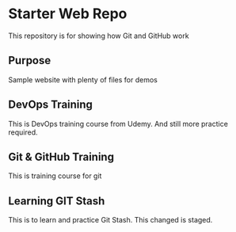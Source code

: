 # Starter Web Repo

This repository is for showing how Git and GitHub work

## Purpose

Sample website with plenty of files for demos

## DevOps Training

This is DevOps training course from Udemy. And still more practice required.

## Git & GitHub Training
This is training course for git

## Learning GIT Stash
This is to learn and practice Git Stash.
This changed is staged.
